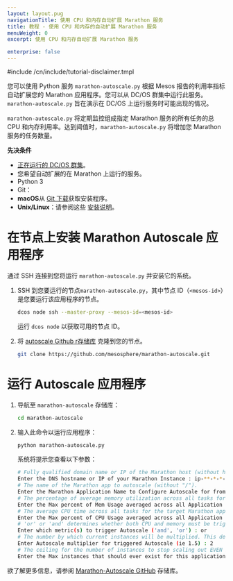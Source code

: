 ```yaml
---
layout: layout.pug
navigationTitle: 使用 CPU 和内存自动扩展 Marathon 服务
title: 教程 - 使用 CPU 和内存的自动扩展 Marathon 服务
menuWeight: 0
excerpt: 使用 CPU 和内存自动扩展 Marathon 服务

enterprise: false
---
```


<!-- This source repo for this topic is https://github.com/dcos/dcos-docs -->

#include /cn/include/tutorial-disclaimer.tmpl


您可以使用 Python 服务 `marathon-autoscale.py` 根据 Mesos 报告的利用率指标自动扩展您的 Marathon 应用程序。您可以从 DC/OS 群集中运行此服务。`marathon-autoscale.py` 旨在演示在 DC/OS 上运行服务时可能出现的情况。

`marathon-autoscale.py` 将定期监控组成指定 Marathon 服务的所有任务的总 CPU 和内存利用率。达到阈值时，`marathon-autoscale.py` 将增加您 Marathon 服务的任务数量。

**先决条件**

* [正在运行的 DC/OS 群集][1]。
* 您希望自动扩展的在 Marathon 上运行的服务。
* Python 3
* Git：
 * **macOS**从 [Git 下载](http://git-scm.com/download/mac)获取安装程序。
 * **Unix/Linux**：请参阅这些 [安装说明](https://git-scm.com/book/en/v2/Getting-Started-Installing-Git)。

# 在节点上安装 Marathon Autoscale 应用程序

通过 SSH 连接到您将运行 `marathon-autoscale.py` 并安装它的系统。

1. SSH 到您要运行的节点`marathon-autoscale.py`，其中节点 ID（`<mesos-id>`）是您要运行该应用程序的节点。

    ```bash
    dcos node ssh --master-proxy --mesos-id=<mesos-id>
    ```

    运行 `dcos node` 以获取可用的节点 ID。

1. 将 [autoscale Github r存储库](https://github.com/mesosphere/marathon-autoscale) 克隆到您的节点。

    ```bash
    git clone https://github.com/mesosphere/marathon-autoscale.git
    ```

# 运行 Autoscale 应用程序

1. 导航至 `marathon-autoscale` 存储库：

    ```bash
    cd marathon-autoscale
    ```

1. 输入此命令以运行应用程序：

    ```bash
    python marathon-autoscale.py
    ```

    系统将提示您查看以下参数：

    ```bash
    # Fully qualified domain name or IP of the Marathon host (without http://).
    Enter the DNS hostname or IP of your Marathon Instance : ip-**-*-*-***
    # The name of the Marathon app to autoscale (without "/").
    Enter the Marathon Application Name to Configure Autoscale for from the Marathon UI : testing
    # The percentage of average memory utilization across all tasks for the target Marathon app before scaleout is triggered.
    Enter the Max percent of Mem Usage averaged across all Application Instances to trigger Autoscale (ie. 80) : 5
    # The average CPU time across all tasks for the target Marathon app before scaleout is triggered.
    Enter the Max percent of CPU Usage averaged across all Application Instances to trigger Autoscale (ie. 80) : 5
    # 'or' or 'and' determines whether both CPU and memory must be triggered or just one or the other.
    Enter which metric(s) to trigger Autoscale ('and', 'or') : or
    # The number by which current instances will be multiplied. This determines how many instances to add during scaleout.
    Enter Autoscale multiplier for triggered Autoscale (ie 1.5) : 2
    # The ceiling for the number of instances to stop scaling out EVEN if thresholds are crossed.
    Enter the Max instances that should ever exist for this application (ie. 20) : 10
    ```

欲了解更多信息，请参阅 [Marathon-Autoscale GitHub](https://github.com/mesosphere/marathon-autoscale) 存储库。

 [1]: /cn/1.12/installing/
